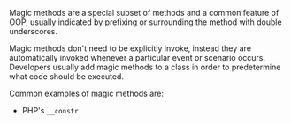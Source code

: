 Magic methods are a special subset of methods and a common feature of OOP, usually indicated by prefixing or surrounding the method with double underscores.

Magic methods don't need to be explicitly invoke, instead they are automatically invoked whenever a particular event or scenario occurs. Developers usually add magic methods to a class in order to predetermine what code should be executed.

Common examples of magic methods are:
- PHP's `__constr`